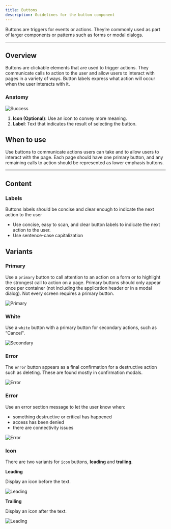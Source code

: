 ```yaml
---
title: Buttons
description: Guidelines for the button component
---
```


Buttons are triggers for events or actions. They’re commonly used as part of larger components or patterns such as forms or modal dialogs.

---

## Overview

Buttons are clickable elements that are used to trigger actions. They communicate calls to action to the user and allow users to interact with pages in a variety of ways. Button labels express what action will occur when the user interacts with it.

### Anatomy

![Success](https://res.cloudinary.com/dgcfg5cwe/image/upload/v1643769701/button_anatomy_dcwdjh.svg)

1. **Icon (Optional)**: Use an icon to convey more meaning.
2. **Label**: Text that indicates the result of selecting the button.

## When to use

Use buttons to communicate actions users can take and to allow users to interact with the page. Each page should have one primary button, and any remaining calls to action should be represented as lower emphasis buttons.

---

## Content

### Labels

Buttons labels should be concise and clear enough to indicate the next action to the user

- Use concise, easy to scan, and clear button labels to indicate the next action to the user.
- Use sentence-case capitalization

## Variants

### Primary

Use a `primary` button to call attention to an action on a form or to highlight the strongest call to action on a page. Primary buttons should only appear once per container (not including the application header or in a modal dialog). Not every screen requires a primary button.

![Primary](https://res.cloudinary.com/dgcfg5cwe/image/upload/v1643773580/primary_wotgeb.svg)

### White

Use a `white` button with a primary button for secondary actions, such as “Cancel".

![Secondary](https://res.cloudinary.com/dgcfg5cwe/image/upload/v1643773580/whitebutton_eor7kz.svg)

### Error

The `error` button appears as a final confirmation for a destructive action such as deleting. These are found mostly in confirmation modals.

![Error](https://res.cloudinary.com/dgcfg5cwe/image/upload/v1643773580/errorbutton_r5ypgj.svg)

### Error

Use an error section message to let the user know when:

- something destructive or critical has happened
- access has been denied
- there are connectivity issues

![Error](https://res.cloudinary.com/dgcfg5cwe/image/upload/v1643606133/Alert-error_qaazjv.svg)

### Icon

There are two variants for `icon` buttons, **leading** and **trailing**.

**Leading**

Display an icon before the text.

![Leading](https://res.cloudinary.com/dgcfg5cwe/image/upload/v1643773580/icon_leading_m8dh9k.svg)

**Trailing**

Display an icon after the text.

![Leading](https://res.cloudinary.com/dgcfg5cwe/image/upload/v1643773580/trailing_button_hjanaj.svg)
